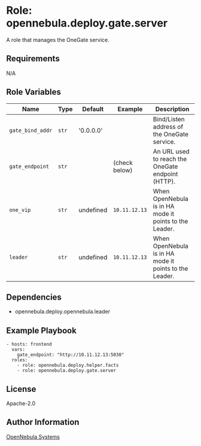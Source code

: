 Role: opennebula.deploy.gate.server
===================================

A role that manages the OneGate service.

Requirements
------------

N/A

Role Variables
--------------

| Name             | Type   | Default    | Example       | Description                                            |
|------------------|--------|------------|---------------|--------------------------------------------------------|
| `gate_bind_addr` | `str`  | '0.0.0.0'  |               | Bind/Listen address of the OneGate service.            |
| `gate_endpoint`  | `str`  |            | (check below) | An URL used to reach the OneGate endpoint (HTTP).      |
| `one_vip`        | `str`  | undefined  | `10.11.12.13` | When OpenNebula is in HA mode it points to the Leader. |
| `leader`         | `str`  | undefined  | `10.11.12.13` | When OpenNebula is in HA mode it points to the Leader. |

Dependencies
------------

- opennebula.deploy.opennebula.leader

Example Playbook
----------------

    - hosts: frontend
      vars:
        gate_endpoint: "http://10.11.12.13:5030"
      roles:
        - role: opennebula.deploy.helper.facts
        - role: opennebula.deploy.gate.server

License
-------

Apache-2.0

Author Information
------------------

[OpenNebula Systems](https://opennebula.io/)
